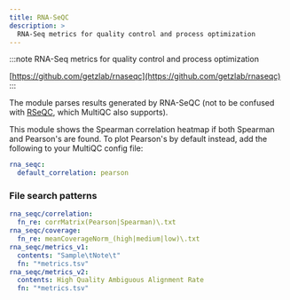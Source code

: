 ```yaml
---
title: RNA-SeQC
description: >
  RNA-Seq metrics for quality control and process optimization
---
```


<!--
~~~~~ DO NOT EDIT ~~~~~
This file is autogenerated from the MultiQC module python docstring.
Do not edit the markdown, it will be overwritten.

File path for the source of this content: multiqc/modules/rna_seqc/rna_seqc.py
~~~~~~~~~~~~~~~~~~~~~~~
-->

:::note
RNA-Seq metrics for quality control and process optimization

[https://github.com/getzlab/rnaseqc](https://github.com/getzlab/rnaseqc)
:::

The module parses results generated by RNA-SeQC (not to be confused with
[RSeQC](http://rseqc.sourceforge.net/), which MultiQC also supports).

This module shows the Spearman correlation heatmap if both
Spearman and Pearson's are found. To plot Pearson's by default instead,
add the following to your MultiQC config file:

```yaml
rna_seqc:
  default_correlation: pearson
```

### File search patterns

```yaml
rna_seqc/correlation:
  fn_re: corrMatrix(Pearson|Spearman)\.txt
rna_seqc/coverage:
  fn_re: meanCoverageNorm_(high|medium|low)\.txt
rna_seqc/metrics_v1:
  contents: "Sample\tNote\t"
  fn: "*metrics.tsv"
rna_seqc/metrics_v2:
  contents: High Quality Ambiguous Alignment Rate
  fn: "*metrics.tsv"
```
